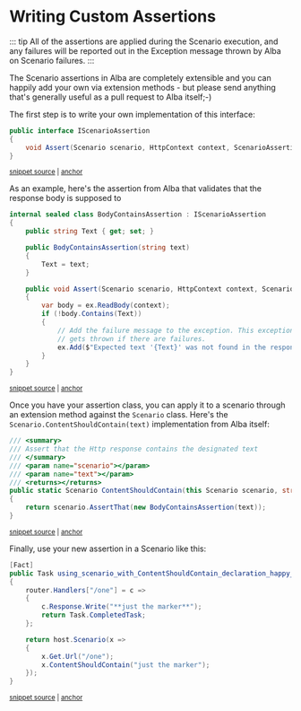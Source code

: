 # Writing Custom Assertions

::: tip
All of the assertions are applied during the Scenario execution, and any
failures will be reported out in the Exception message thrown by Alba on Scenario failures.
:::

The Scenario assertions in Alba are completely extensible and you can happily add your own via extension methods - but
please send anything that's generally useful as a pull request to Alba itself;-)

The first step is to write your own implementation of this interface:

<!-- snippet: sample_IScenarioAssertion -->
<a id='snippet-sample_iscenarioassertion'></a>
```cs
public interface IScenarioAssertion
{
    void Assert(Scenario scenario, HttpContext context, ScenarioAssertionException ex);
}
```
<sup><a href='https://github.com/JasperFx/alba/blob/master/src/Alba/IScenarioAssertion.cs#L5-L10' title='Snippet source file'>snippet source</a> | <a href='#snippet-sample_iscenarioassertion' title='Start of snippet'>anchor</a></sup>
<!-- endSnippet -->

As an example, here's the assertion from Alba that validates that the response body is supposed to 

<!-- snippet: sample_BodyContainsAssertion -->
<a id='snippet-sample_bodycontainsassertion'></a>
```cs
internal sealed class BodyContainsAssertion : IScenarioAssertion
{
    public string Text { get; set; }

    public BodyContainsAssertion(string text)
    {
        Text = text;
    }

    public void Assert(Scenario scenario, HttpContext context, ScenarioAssertionException ex)
    {
        var body = ex.ReadBody(context);
        if (!body.Contains(Text))
        {
            // Add the failure message to the exception. This exception only
            // gets thrown if there are failures.
            ex.Add($"Expected text '{Text}' was not found in the response body");
        }
    }
}
```
<sup><a href='https://github.com/JasperFx/alba/blob/master/src/Alba/Assertions/BodyContainsAssertion.cs#L5-L26' title='Snippet source file'>snippet source</a> | <a href='#snippet-sample_bodycontainsassertion' title='Start of snippet'>anchor</a></sup>
<!-- endSnippet -->

Once you have your assertion class, you can apply it to a scenario through an extension method against the 
`Scenario` class. Here's the `Scenario.ContentShouldContain(text)` implementation from Alba itself:

<!-- snippet: sample_ContentShouldContain -->
<a id='snippet-sample_contentshouldcontain'></a>
```cs
/// <summary>
/// Assert that the Http response contains the designated text
/// </summary>
/// <param name="scenario"></param>
/// <param name="text"></param>
/// <returns></returns>
public static Scenario ContentShouldContain(this Scenario scenario, string text)
{
    return scenario.AssertThat(new BodyContainsAssertion(text));
}
```
<sup><a href='https://github.com/JasperFx/alba/blob/master/src/Alba/ScenarioExpectationsExtensions.cs#L8-L19' title='Snippet source file'>snippet source</a> | <a href='#snippet-sample_contentshouldcontain' title='Start of snippet'>anchor</a></sup>
<!-- endSnippet -->

Finally, use your new assertion in a Scenario like this:

<!-- snippet: sample_using_ContentShouldBe -->
<a id='snippet-sample_using_contentshouldbe'></a>
```cs
[Fact]
public Task using_scenario_with_ContentShouldContain_declaration_happy_path()
{
    router.Handlers["/one"] = c =>
    {
        c.Response.Write("**just the marker**");
        return Task.CompletedTask;
    };

    return host.Scenario(x =>
    {
        x.Get.Url("/one");
        x.ContentShouldContain("just the marker");
    });
}
```
<sup><a href='https://github.com/JasperFx/alba/blob/master/src/Alba.Testing/Acceptance/asserting_against_the_response_body_text.cs#L10-L26' title='Snippet source file'>snippet source</a> | <a href='#snippet-sample_using_contentshouldbe' title='Start of snippet'>anchor</a></sup>
<!-- endSnippet -->
